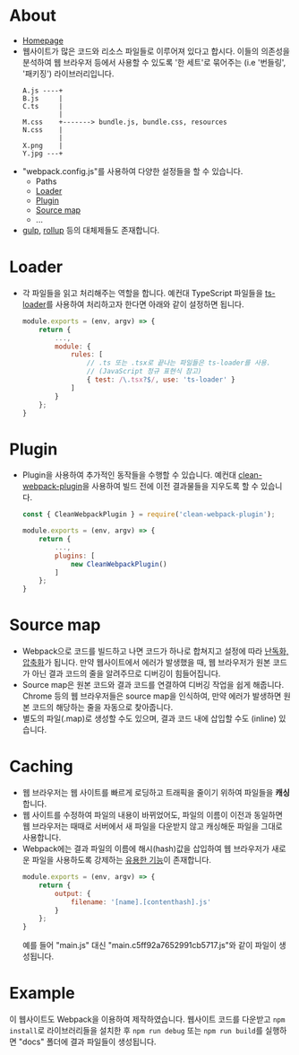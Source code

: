 # About
- [Homepage](https://webpack.js.org/)
- 웹사이트가 많은 코드와 리소스 파일들로 이루어져 있다고 합시다. 이들의 의존성을 분석하여 웹 브라우저 등에서 사용할 수 있도록 '한 세트'로 묶어주는 (i.e '번들링', '패키징') 라이브러리입니다.
  ```
  A.js ----+
  B.js     |
  C.ts     |
           |
  M.css    +-------> bundle.js, bundle.css, resources
  N.css    |
           |
  X.png    |
  Y.jpg ---+
  ```
- "webpack.config.js"를 사용하여 다양한 설정들을 할 수 있습니다.
  - Paths
  - [Loader](https://joshua1988.github.io/webpack-guide/concepts/loader.html)
  - [Plugin](https://joshua1988.github.io/webpack-guide/concepts/plugin.html)
  - [Source map](https://joshua1988.github.io/webpack-guide/devtools/source-map.html)
  - ...
- [gulp](https://gulpjs.com/), [rollup](https://rollupjs.org/guide/en/) 등의 대체제들도 존재합니다.

# Loader
- 각 파일들을 읽고 처리해주는 역할을 합니다.
  예컨대 TypeScript 파일들을 [ts-loader](https://www.npmjs.com/package/ts-loader)를 사용하여 처리하고자 한다면 아래와 같이 설정하면 됩니다.
    ```javascript
    module.exports = (env, argv) => {
        return {
            ...,
            module: {
                rules: [
                    // .ts 또는 .tsx로 끝나는 파일들은 ts-loader를 사용.
                    // (JavaScript 정규 표현식 참고)
                    { test: /\.tsx?$/, use: 'ts-loader' }
                ]
            }
        };
    }
    ```

# Plugin
- Plugin을 사용하여 추가적인 동작들을 수행할 수 있습니다.
  예컨대 [clean-webpack-plugin](https://www.npmjs.com/package/clean-webpack-plugin)을 사용하여 빌드 전에 이전 결과물들을 지우도록 할 수 있습니다.
    ```javascript
    const { CleanWebpackPlugin } = require('clean-webpack-plugin');

    module.exports = (env, argv) => {
        return {
            ...,
            plugins: [
                new CleanWebpackPlugin()
            ]
        };
    }
    ```

# Source map
- Webpack으로 코드를 빌드하고 나면 코드가 하나로 합쳐지고 설정에 따라 [난독화, 압축화](https://12bme.tistory.com/357)가 됩니다.
  만약 웹사이트에서 에러가 발생했을 때, 웹 브라우저가 원본 코드가 아닌 결과 코드의 줄을 알려주므로 디버깅이 힘들어집니다.
- Source map은 원본 코드와 결과 코드를 연결하여 디버깅 작업을 쉽게 해줍니다.
  Chrome 등의 웹 브라우저들은 source map을 인식하여, 만약 에러가 발생하면 원본 코드의 해당하는 줄을 자동으로 찾아줍니다.
- 별도의 파일(.map)로 생성할 수도 있으며, 결과 코드 내에 삽입할 수도 (inline) 있습니다.

# Caching
- 웹 브라우저는 웹 사이트를 빠르게 로딩하고 트래픽을 줄이기 위하여 파일들을 **캐싱**합니다.
- 웹 사이트를 수정하여 파일의 내용이 바뀌었어도, 파일의 이름이 이전과 동일하면 웹 브라우저는 때때로 서버에서 새 파일을 다운받지 않고 캐싱해둔 파일을 그대로 사용합니다.
- Webpack에는 결과 파일의 이름에 해시(hash)값을 삽입하여 웹 브라우저가 새로운 파일을 사용하도록 강제하는 [유용한 기능](https://webpack.js.org/guides/caching/)이 존재합니다.
    ```javascript
    module.exports = (env, argv) => {
        return {
            output: {
                filename: '[name].[contenthash].js'
            }
        };
    }
    ```
  예를 들어 "main.js" 대신 "main.c5ff92a7652991cb5717.js"와 같이 파일이 생성됩니다.

# Example

이 웹사이트도 Webpack을 이용하여 제작하였습니다.
웹사이트 코드를 다운받고 `npm install`로 라이브러리들을 설치한 후 `npm run debug` 또는 `npm run build`를 실행하면 "docs" 폴더에 결과 파일들이 생성됩니다.
